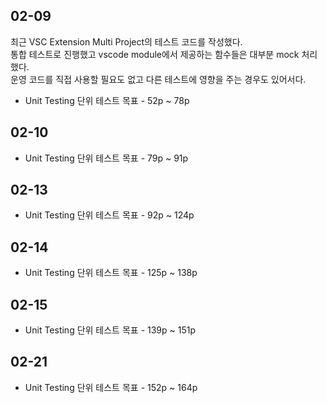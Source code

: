 ## 02-09

최근 VSC Extension Multi Project의 테스트 코드를 작성했다.  
통합 테스트로 진행했고 vscode module에서 제공하는 함수들은 대부분 mock 처리했다.  
운영 코드를 직접 사용할 필요도 없고 다른 테스트에 영향을 주는 경우도 있어서다.

- Unit Testing 단위 테스트 목표 - 52p ~ 78p

## 02-10

- Unit Testing 단위 테스트 목표 - 79p ~ 91p

## 02-13

- Unit Testing 단위 테스트 목표 - 92p ~ 124p

## 02-14

- Unit Testing 단위 테스트 목표 - 125p ~ 138p

## 02-15

- Unit Testing 단위 테스트 목표 - 139p ~ 151p

## 02-21

- Unit Testing 단위 테스트 목표 - 152p ~ 164p
